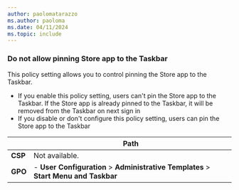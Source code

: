 ```yaml
---
author: paolomatarazzo
ms.author: paoloma
ms.date: 04/11/2024
ms.topic: include
---
```


### Do not allow pinning Store app to the Taskbar

This policy setting allows you to control pinning the Store app to the Taskbar.

- If you enable this policy setting, users can't pin the Store app to the Taskbar. If the Store app is already pinned to the Taskbar, it will be removed from the Taskbar on next sign in
- If you disable or don't configure this policy setting, users can pin the Store app to the Taskbar

|  | Path |
|--|--|
| **CSP** | Not available. |
| **GPO** | - **User Configuration** > **Administrative Templates** > **Start Menu and Taskbar** |
